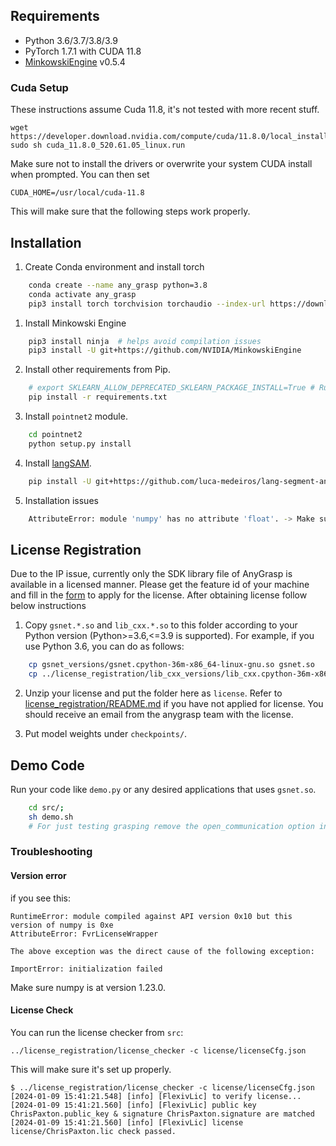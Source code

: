 <!-- <img src="https://user-images.githubusercontent.com/12446953/208367719-4ef7922f-4001-41f7-aa9f-076e462d1325.png" width="60%"> -->

## Requirements
- Python 3.6/3.7/3.8/3.9
- PyTorch 1.7.1 with CUDA 11.8
- [MinkowskiEngine](https://github.com/NVIDIA/MinkowskiEngine) v0.5.4

### Cuda Setup

These instructions assume Cuda 11.8, it's not tested with more recent stuff.

```
wget https://developer.download.nvidia.com/compute/cuda/11.8.0/local_installers/cuda_11.8.0_520.61.05_linux.run
sudo sh cuda_11.8.0_520.61.05_linux.run
```
Make sure not to install the drivers or overwrite your system CUDA install when prompted. You can then set
```
CUDA_HOME=/usr/local/cuda-11.8
```
This will make sure that the following steps work properly.

## Installation
1. Create Conda environment and install torch
```bash
    conda create --name any_grasp python=3.8
    conda activate any_grasp
    pip3 install torch torchvision torchaudio --index-url https://download.pytorch.org/whl/cu118
```

1. Install Minkowski Engine
```bash
    pip3 install ninja  # helps avoid compilation issues
    pip3 install -U git+https://github.com/NVIDIA/MinkowskiEngine
```

2. Install other requirements from Pip.
```bash
    # export SKLEARN_ALLOW_DEPRECATED_SKLEARN_PACKAGE_INSTALL=True # Run this if you facing issues with sklearn install inside graspnertAPI
    pip install -r requirements.txt
```

3. Install ``pointnet2`` module.
```bash
    cd pointnet2
    python setup.py install
```

4. Install [langSAM](https://github.com/luca-medeiros/lang-segment-anything).
```bash
    pip install -U git+https://github.com/luca-medeiros/lang-segment-anything.git
```

5. Installation issues
```bash
    AttributeError: module 'numpy' has no attribute 'float'. -> Make sure the installed numpy version 1.23.0
```

## License Registration
   
Due to the IP issue, currently only the SDK library file of AnyGrasp is available in a licensed manner. Please get the feature id of your machine and fill in the [form](https://forms.gle/XVV3Eip8njTYJEBo6) to apply for the license. After obtaining license follow below instructions

1. Copy `gsnet.*.so` and `lib_cxx.*.so` to this folder according to your Python version (Python>=3.6,<=3.9 is supported). For example, if you use Python 3.6, you can do as follows:
```bash
    cp gsnet_versions/gsnet.cpython-36m-x86_64-linux-gnu.so gsnet.so
    cp ../license_registration/lib_cxx_versions/lib_cxx.cpython-36m-x86_64-linux-gnu.so lib_cxx.so
```

2. Unzip your license and put the folder here as `license`. Refer to [license_registration/README.md](./license_registration/README.md) if you have not applied for license. You should receive an email from the anygrasp team with the license.

3. Put model weights under ``checkpoints/``.

## Demo Code
Run your code like `demo.py` or any desired applications that uses `gsnet.so`. 
```bash
    cd src/; 
    sh demo.sh
    # For just testing grasping remove the open_communication option in demo.sh. 
```

### Troubleshooting

#### Version error

if you see this:
```
RuntimeError: module compiled against API version 0x10 but this version of numpy is 0xe
AttributeError: FvrLicenseWrapper

The above exception was the direct cause of the following exception:

ImportError: initialization failed
```

Make sure numpy is at version 1.23.0.

#### License Check

You can run the license checker from `src`:
```
../license_registration/license_checker -c license/licenseCfg.json 
```

This will make sure it's set up properly.

```
$ ../license_registration/license_checker -c license/licenseCfg.json 
[2024-01-09 15:41:21.548] [info] [FlexivLic] to verify license...
[2024-01-09 15:41:21.560] [info] [FlexivLic] public key ChrisPaxton.public_key & signature ChrisPaxton.signature are matched
[2024-01-09 15:41:21.560] [info] [FlexivLic] license license/ChrisPaxton.lic check passed.
```
